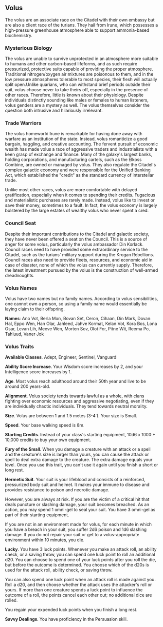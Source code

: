 ## Volus


The volus are an associate race on the Citadel with their own embassy but are also a client race of the turians. They 
hail from Irune, which possesses a high-pressure greenhouse atmosphere able to support ammonia-based biochemistry. 

### Mysterious Biology
The volus are unable to survive unprotected in an atmosphere more suitable to humans and other carbon-based lifeforms, 
and as such require pressurized, protective suits capable of providing the proper atmosphere. Traditional nitrogen/oxygen 
air mixtures are poisonous to them, and in the low pressure atmospheres tolerable to most species, their flesh will actually 
split open.Unlike quarians, who can withstand brief periods outside their suit, volus choose never to take theirs off, 
especially in the presence of other races. Therefore, little is known about their physiology. Despite individuals distinctly 
sounding like males or females to human listeners, volus genders are a mystery as well. The volus themselves consider 
the question both intrusive and hilariously irrelevant. 

### Trade Warriors
The volus homeworld Irune is remarkable for having done away with warfare as an institution of the state. Instead,
volus romanticize a good bargain, haggling, and creative accounting. The fervent pursuit of economic wealth has 
made volus a race of aggressive traders and industrialists with a keen grasp of exchange and finance. 
Many of the galaxy's largest banks, holding corporations, and manufacturing cartels, such as the 
Elkoss Combine, are owned or managed by volus. They also regulate the Citadel's complex galactic economy and were
responsible for the Unified Banking Act, which established the "credit" as the standard currency of interstellar
trade.

Unlike most other races, volus are more comfortable with delayed gratification, especially when it comes to spending
their credits. Fugacious and materialistic purchases are rarely made. Instead, volus like to invest or save their money,
sometimes to a fault. In fact, the volus economy is largely bolstered by the large estates of wealthy volus who never
spent a cred.

### Council Seat
Despite their important contributions to the Citadel and galactic society, they have never been offered a seat on the 
Council. This is a source of anger for some volus, particularly the volus ambassador Din Korlack. Council races need 
to have provided some extraordinary service to the Citadel, such as the turians' military support during the 
Krogan Rebellions. Council races also need to provide fleets, resources, and economic aid in case of disaster, 
none of which the volus can currently supply. Therefore, the latest investment pursued by the volus is the construction
of well-armed dreadnoughts. 

### Volus Names
Volus have two names but no family names. According to volus sensibilities, one cannot own a person, so using a family 
name would essentially be laying claim to their offspring. 

__Names__: Ano Vot, Berla Mon, Bovan Set, Ceron, Cihaan, Din Mark, Dovan Hal, Eppo Wen, Han Olar, Jahleed, 
Jahve Kormat, Kelan Vot, Kora Bos, Lona Osar, Levan Lih, Meeve Wen, Morten Sov, Olot For, Pitne Wit, Reema Po, Tahluud, Vaner Jok

<source-reference pages="Volus" source="wiki"></source-reference>


### Volus Traits

__Available Classes__. Adept, Engineer, Sentinel, Vanguard

__Ability Score Increase__. Your Wisdom score increases by 2, and your Intelligence score increases by 1.

__Age__. Most volus reach adulthood around their 50th year and live to be around 200 years-old.

__Alignment__. Volus society tends towards lawful as a whole, with clans fighting over economic resources and aggressive negotiating, even if they are individually chaotic individuals. They tend towards neutral morality.

__Size__. Volus are between 1 and 1.5 metes (3-4'). Your size is Small.

__Speed__. Your base walking speed is 8m.

__Starting Credits__. Instead of your class's starting equipment, 10d6 x 1000 + 10,000 credits to buy your own equipment.

__Fury of the Small__. When you damage a creature with an attack or a spell and the creature's size is larger than yours, you can cause the
attack or spell to deal extra damage to the creature. The extra damage equals your level. Once you use this trait, you
can't use it again until you finish a short or long rest.


__Hermetic Suit__. Your suit is your lifeblood and consists of a reinforced, pressurized body suit and helmet. It makes your immune to 
disease and provides resistance to poison and necrotic damage. 

However, you are always at risk. If you are the victim of a critical hit that deals puncture or slashing damage, your 
suit becomes breached. As an action, you may spend 1 omni-gel to seal your suit. You have 3 omni-gel as part of their starting equipment.

If you are not in an environment made for volus, for each minute in which you have a breach in your suit, you suffer 
2d6 poison and 1d6 slashing damage. If you do not repair your suit or get to a volus-appropriate environment within 10 minutes, you die.


__Lucky__. You have 3 luck points. Whenever you make an attack roll, an ability check, or a saving throw, you can spend one 
luck point to roll an additional d20. You can choose to spend one of your luck points after you roll the die, 
but before the outcome is determined. You choose which of the d20s is used for the attack roll, ability check, or saving throw.

You can also spend one luck point when an attack roll is made against you. Roll a d20, and then 
choose whether the attack uses the attacker's roll or yours. If more than one creature spends a luck point to 
influence the outcome of a roll, the points cancel each other out; no additional dice are rolled.

You regain your expended luck points when you finish a long rest.


__Savvy Dealings__. You have proficiency in the Persuasion skill.
